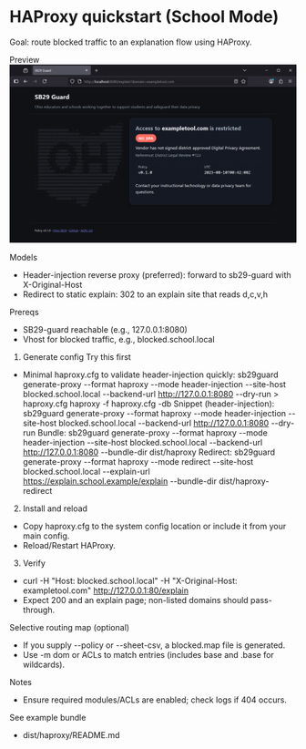 # HAProxy quickstart (School Mode)

Goal: route blocked traffic to an explanation flow using HAProxy.

Preview
![Explain page screenshot](../../screenshot-2025-08-09-204319.png)

Models
- Header-injection reverse proxy (preferred): forward to sb29-guard with X-Original-Host
- Redirect to static explain: 302 to an explain site that reads d,c,v,h

Prereqs
- SB29-guard reachable (e.g., 127.0.0.1:8080)
- Vhost for blocked traffic, e.g., blocked.school.local

1) Generate config
Try this first
- Minimal haproxy.cfg to validate header-injection quickly:
  sb29guard generate-proxy --format haproxy --mode header-injection --site-host blocked.school.local --backend-url http://127.0.0.1:8080 --dry-run > haproxy.cfg
  haproxy -f haproxy.cfg -db
Snippet (header-injection):
  sb29guard generate-proxy --format haproxy --mode header-injection --site-host blocked.school.local --backend-url http://127.0.0.1:8080 --dry-run
Bundle:
  sb29guard generate-proxy --format haproxy --mode header-injection --site-host blocked.school.local --backend-url http://127.0.0.1:8080 --bundle-dir dist/haproxy
Redirect:
  sb29guard generate-proxy --format haproxy --mode redirect --site-host blocked.school.local --explain-url https://explain.school.example/explain --bundle-dir dist/haproxy-redirect

2) Install and reload
- Copy haproxy.cfg to the system config location or include it from your main config.
- Reload/Restart HAProxy.

3) Verify
- curl -H "Host: blocked.school.local" -H "X-Original-Host: exampletool.com" http://127.0.0.1:80/explain
- Expect 200 and an explain page; non-listed domains should pass-through.

Selective routing map (optional)
- If you supply --policy or --sheet-csv, a blocked.map file is generated.
- Use -m dom or ACLs to match entries (includes base and .base for wildcards).

Notes
- Ensure required modules/ACLs are enabled; check logs if 404 occurs.

See example bundle
- dist/haproxy/README.md
